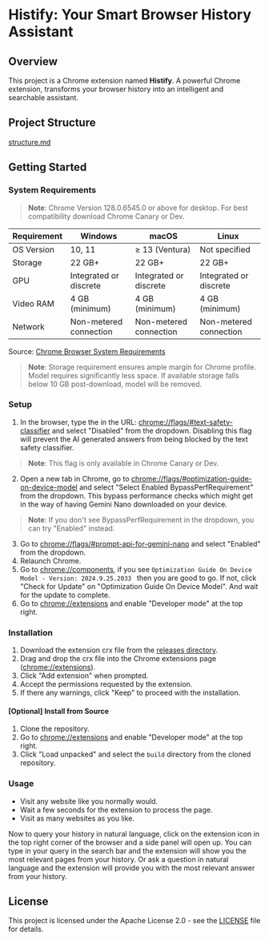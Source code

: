 # Histify: Your Smart Browser History Assistant

## Overview
This project is a Chrome extension named **Histify**. A powerful Chrome extension, transforms your browser history into an intelligent and searchable assistant.

## Project Structure
[structure.md](structure.md)

## Getting Started

### System Requirements
> **Note**: Chrome Version 128.0.6545.0 or above for desktop. For best compatibility download Chrome Canary or Dev.

| Requirement | Windows | macOS | Linux |
|------------|---------|--------|--------|
| OS Version | 10, 11 | ≥ 13 (Ventura) | Not specified |
| Storage | 22 GB+ | 22 GB+ | 22 GB+ |
| GPU | Integrated or discrete | Integrated or discrete | Integrated or discrete |
| Video RAM | 4 GB (minimum) | 4 GB (minimum) | 4 GB (minimum) |
| Network | Non-metered connection | Non-metered connection | Non-metered connection |

Source: [Chrome Browser System Requirements](https://docs.google.com/document/d/1VG8HIyz361zGduWgNG7R_R8Xkv0OOJ8b5C9QKeCjU0c/edit?tab=t.0)

> **Note**: Storage requirement ensures ample margin for Chrome profile. Model requires significantly less space. If available storage falls below 10 GB post-download, model will be removed.


### Setup

1. In the browser, type the in the URL: [chrome://flags/#text-safety-classifier](chrome://flags/#text-safety-classifier) and select "Disabled" from the dropdown. Disabling this flag will prevent the AI generated answers from being blocked by the text safety classifier.
> **Note**: This flag is only available in Chrome Canary or Dev.
2. Open a new tab in Chrome, go to [chrome://flags/#optimization-guide-on-device-model](chrome://flags/#optimization-guide-on-device-model) and select "Select Enabled BypassPerfRequirement" from the dropdown.
This bypass performance checks which might get in the way of having Gemini Nano downloaded on your device.
> **Note**: If you don't see BypassPerfRequirement in the dropdown, you can try "Enabled" instead.
3. Go to [chrome://flags/#prompt-api-for-gemini-nano](chrome://flags/#prompt-api-for-gemini-nano) and select "Enabled" from the dropdown.
4. Relaunch Chrome.
5. Go to [chrome://components](chrome://components), if you see `Optimization Guide On Device Model - Version: 2024.9.25.2033
` then you are good to go. If not, click "Check for Update" on "Optimization Guide On Device Model". And wait for the update to complete.
6. Go to [chrome://extensions](chrome://extensions) and enable "Developer mode" at the top right.

### Installation
1. Download the extension crx file from the [releases directory](releases/).
2. Drag and drop the crx file into the Chrome extensions page ([chrome://extensions](chrome://extensions)).
3. Click "Add extension" when prompted.
4. Accept the permissions requested by the extension.
5. If there any warnings, click "Keep" to proceed with the installation.

#### [Optional] Install from Source
1. Clone the repository.
2. Go to [chrome://extensions](chrome://extensions) and enable "Developer mode" at the top right.
3. Click "Load unpacked" and select the `build` directory from the cloned repository.

### Usage
- Visit any website like you normally would.
- Wait a few seconds for the extension to process the page.
- Visit as many websites as you like.

Now to query your history in natural language, click on the extension icon in the top right corner of the browser and a side panel will open up. You can type in your query in the search bar and the extension will show you the most relevant pages from your history. Or ask a question in natural language and the extension will provide you with the most relevant answer from your history.


## License
This project is licensed under the Apache License 2.0 - see the [LICENSE](LICENSE) file for details.
